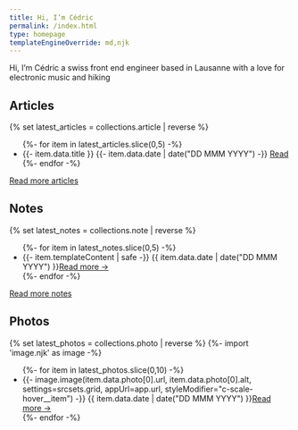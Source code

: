 ```yaml
---
title: Hi, I’m Cédric
permalink: /index.html
type: homepage
templateEngineOverride: md,njk
---
```


Hi, I’m Cédric a swiss front end engineer based in Lausanne with a love for electronic music and hiking

## Articles

{% set latest_articles = collections.article | reverse %}
<ul>
{%- for item in latest_articles.slice(0,5) -%}
    <li>{{- item.data.title }} <time class="u-reference dt-published"
                                      datetime="{{ item.data.date | date }}">{{- item.data.date | date("DD MMM YYYY") -}}</time> <a href="{{- item.url | url -}}">
                                         Read 
                                      </a>
    </li>
{%- endfor -%}
</ul>

[Read more articles](/articles)

## Notes

{% set latest_notes = collections.note | reverse %}

<ul>
{%- for item in latest_notes.slice(0,5) -%}
    <li>{{- item.templateContent | safe -}}
        <time class="u-reference dt-published"
              datetime="{{ item.data.date | date }}">{{ item.data.date | date("DD MMM YYYY") }}</time><a href="{{ item.url | url }}">Read more -&gt;</a>
    </li>
{%- endfor -%}
</ul>

[Read more notes](/notes)

## Photos

{% set latest_photos = collections.photo | reverse %}
{%- import 'image.njk' as image -%}

<ul class="o-reel">
{%- for item in latest_photos.slice(0,10) -%}
    <li>{{- image.image(item.data.photo[0].url, item.data.photo[0].alt, settings=srcsets.grid, appUrl=app.url, styleModifier="c-scale-hover__item") -}}
        <time class="u-reference dt-published"
              datetime="{{ item.data.date | date }}">{{ item.data.date | date("DD MMM YYYY") }}</time><a href="{{ item.url | url }}">Read more -&gt;</a>
    </li>
{%- endfor -%}
</ul>
